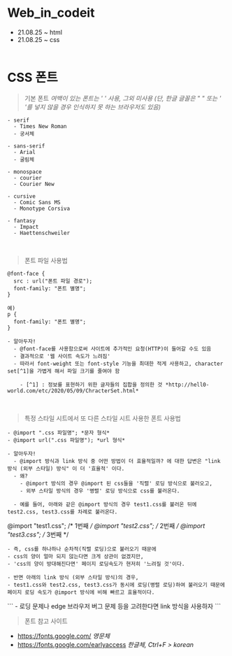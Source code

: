 # Web_in_codeit

- 21.08.25 ~ html
- 21.08.25 ~ css <br><br>

# CSS 폰트

> 기본 폰트 *여백이 있는 폰트는 ' ' 사용, 그외 미사용 (단, 한글 글꼴은 " " 또는 ' '를 넣지 않을 경우 인식하지 못 하는 브라우저도 있음)*
```
- serif
  - Times New Roman
  - 궁서체
  
- sans-serif
  - Arial
  - 굴림체
  
- monospace
  - courier
  - Courier New
  
- cursive
  - Comic Sans MS
  - Monotype Corsiva
  
- fantasy
  - Impact
  - Haettenschweiler  
```
<br>

> 폰트 파일 사용법
```
@font-face {
  src : url("폰트 파일 경로");
  font-family: "폰트 별명";
}

예)
p {
  font-family: "폰트 별명";
}

- 알아두자!
  - @font-face를 사용함으로써 사이트에 추가적인 요청(HTTP)이 들어갈 수도 있음
  - 결과적으로 '웹 사이트 속도가 느려짐'
  - 따라서 font-weight 또는 font-style 기능을 최대한 적게 사용하고, character set[^1]을 가볍게 해서 파일 크기를 줄여야 함
  
    - [^1] : 정보를 표현하기 위한 글자들의 집합을 정의한 것 *http://hell0-world.com/etc/2020/05/09/ChracterSet.html*
```
<br>

> 특정 스타일 시트에서 또 다른 스타일 시트 사용한 폰트 사용법
```
- @import ".css 파일명"; *문자 형식*
- @import url(".css 파일명"); *url 형식*

- 알아두자!
  - @import 방식과 link 방식 중 어떤 방법이 더 효율적일까? 에 대한 답변은 "link 방식 (외부 스타일) 방식" 이 더 '효율적' 이다.
  - 왜?
    - @import 방식의 경우 @import 된 css들을 '직렬' 로딩 방식으로 불러오고,
    - 외부 스타일 방식의 경우 '병렬' 로딩 방식으로 css를 불러온다.
    
  - 예를 들어, 아래와 같은 @import 방식의 경우 test1.css를 불러온 뒤에 test2.css, test3.css를 차례로 불러온다.
  ```
  @import "test1.css";  /* 1번째 */
  @import "test2.css";  /* 2번째 */
  @import "test3.css";  /* 3번째 */
  ```
  - 즉, css를 하나하나 순차적(직렬 로딩)으로 불러오기 때문에
  - css의 양이 얼마 되지 않는다면 크게 상관이 없겠지만,
  - 'css의 양이 방대해진다면' 페이지 로딩속도가 현저히 '느려질 것'이다.
  
  - 반면 아래의 link 방식 (외부 스타일 방식)의 경우,
  - test1.css와 test2.css, test3.css가 동시에 로딩(병렬 로딩)하여 불러오기 때문에 페이지 로딩 속도가 @import 방식에 비해 빠르고 효율적이다.
  ```
  <link rel="stylesheet" href="test1.css">
  <link rel="stylesheet" href="test2.css">
  <link rel="stylesheet" href="test3.css">
  ```
- 로딩 문제나 edge 브라우저 버그 문제 등을 고려한다면 link 방식을 사용하자
```
<br>

> 폰트 참고 사이트
- <https://fonts.google.com/> *영문체*
- https://fonts.google.com/earlyaccess *한글체, Ctrl+F > korean*

